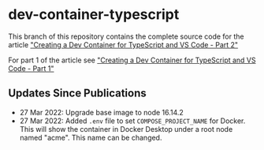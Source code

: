 # dev-container-typescript

This branch of this repository contains the complete source code for the article ["Creating a Dev Container for TypeScript and VS Code - Part 2"](https://manfredmlange.medium.com/creating-a-dev-container-for-typescript-and-vs-code-part-2-2b856f4ce8cf?sk=f5ebbc8d8e3c9256d22705bdb438a0d1)

For part 1 of the article see ["Creating a Dev Container for TypeScript and VS Code - Part 1"](https://manfredmlange.medium.com/creating-a-dev-container-for-typescript-and-vs-code-part-1-e653bb95c27f?sk=91a2735225ec4c746b3da0a231c24147)

## Updates Since Publications

- 27 Mar 2022: Upgrade base image to node 16.14.2
- 27 Mar 2022: Added `.env` file to set `COMPOSE_PROJECT_NAME` for Docker. This will show the container in Docker Desktop under a root node named "acme". This name can be changed.


